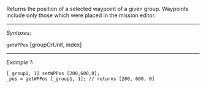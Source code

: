 Returns the position of a selected waypoint of a given group. Waypoints include only those which were placed in the mission editor.


---
*Syntaxes:*

`getWPPos` [groupOrUnit, index]

---
*Example 1:*

```sqf
[_group1, 1] setWPPos [200,600,0];
_pos = getWPPos [_group1, 1]; // returns [200, 600, 0]
```